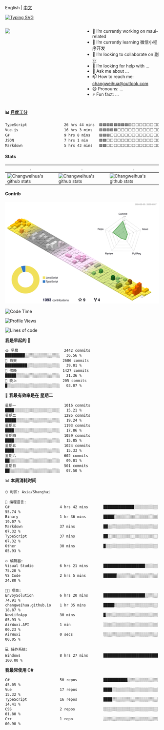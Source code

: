 English | [中文](README_CN.md)

[![Typing SVG](https://readme-typing-svg.herokuapp.com?color=%2336BCF7&center=true&vCenter=true&width=600&lines=Hi+there+👋,+I+am+Chang+Weihua;+Welcome+to+My+Profile!;Over+9+years+of+programming+experience;Always+learning+new+things+)](https://git.io/typing-svg)

<div style="display: grid;gap: 20px;grid-template-columns: repeat(auto-fit, minmax(240px, 1fr));">

[<img src="https://github-readme-stats.vercel.app/api?username=changweihua&show_icons=true&locale=cn" />](https://metrics.lecoq.io/changweihua#gh-light-mode-only)

<div>

- 🔭 I’m currently working on maui-related
- 🌱 I’m currently learning 微信小程序开发
- 👯 I’m looking to collaborate on 副业
- 🤔 I’m looking for help with ...
- 💬 Ask me about ...
- 📫 How to reach me: changweihua@outlook.com
- 😄 Pronouns: ...
- ⚡ Fun fact: ...

</div>

</div>

#### :bar_chart: [月度工分](https://github.com/changweihua/wakapi)

<!--START_SECTION:wakao-->

```txt
TypeScript                 26 hrs 44 mins  🟩🟩🟩🟩🟩🟩🟩🟩🟨⬜⬜⬜⬜⬜⬜⬜⬜⬜⬜⬜⬜⬜⬜⬜⬜   33.87 %
Vue.js                     16 hrs 3 mins   🟩🟩🟩🟩🟩⬜⬜⬜⬜⬜⬜⬜⬜⬜⬜⬜⬜⬜⬜⬜⬜⬜⬜⬜⬜   20.34 %
C#                         9 hrs 8 mins    🟩🟩🟩⬜⬜⬜⬜⬜⬜⬜⬜⬜⬜⬜⬜⬜⬜⬜⬜⬜⬜⬜⬜⬜⬜   11.59 %
JSON                       7 hrs 1 min     🟩🟩⬜⬜⬜⬜⬜⬜⬜⬜⬜⬜⬜⬜⬜⬜⬜⬜⬜⬜⬜⬜⬜⬜⬜   08.90 %
Markdown                   5 hrs 43 mins   🟩🟩⬜⬜⬜⬜⬜⬜⬜⬜⬜⬜⬜⬜⬜⬜⬜⬜⬜⬜⬜⬜⬜⬜⬜   07.26 %
```

<!--END_SECTION:wakao-->

#### Stats ####


| .                                                                                                                                            | .                                                                                                                                      | .                                                                                                                                                     |
| -------------------------------------------------------------------------------------------------------------------------------------------- | -------------------------------------------------------------------------------------------------------------------------------------- | ----------------------------------------------------------------------------------------------------------------------------------------------------- |
| ![Changweihua's github stats](https://github-readme-stats.vercel.app/api?username=changweihua&show_icons=true&theme=radical&hide_title=true) | ![Changweihua's github stats](https://github-readme-stats.vercel.app/api/top-langs/?username=changweihua&theme=radical&layout=compact) | ![Changweihua's github stats](https://github-readme-stats.vercel.app/api?username=changweihua&show_icons=true&theme=radical&include_all_commits=true) |


#### Contrib ####

<!--   profile-green-animate -->
![](./profile-3d-contrib/profile-south-season-animate.svg)

<!--START_SECTION:waka-->
![Code Time](http://img.shields.io/badge/Code%20Time-1%2C376%20hrs%2057%20mins-blue)

![Profile Views](http://img.shields.io/badge/%E4%B8%AA%E4%BA%BA%E8%B5%84%E6%96%99%E8%A7%82%E7%9C%8B%E6%AC%A1%E6%95%B0-42-blue)

![Lines of code](https://img.shields.io/badge/%E4%BB%8E%E3%80%8CHello%20World%E3%80%8D%E8%B5%B7%E6%88%91%E5%B7%B2%E7%BB%8F%E5%86%99%E4%BA%86-24.0%20million%20%E8%A1%8C%E4%BB%A3%E7%A0%81-blue)

**我是早起的 🐤** 

```text
🌞 早晨                     2442 commits        █████████░░░░░░░░░░░░░░░░   36.56 % 
🌆 白天                     2606 commits        ██████████░░░░░░░░░░░░░░░   39.01 % 
🌃 傍晚                     1427 commits        █████░░░░░░░░░░░░░░░░░░░░   21.36 % 
🌙 晚上                     205 commits         █░░░░░░░░░░░░░░░░░░░░░░░░   03.07 % 
```
📅 **我最有效率是在 星期二** 

```text
星期一                      1016 commits        ████░░░░░░░░░░░░░░░░░░░░░   15.21 % 
星期二                      1285 commits        █████░░░░░░░░░░░░░░░░░░░░   19.24 % 
星期三                      1193 commits        ████░░░░░░░░░░░░░░░░░░░░░   17.86 % 
星期四                      1059 commits        ████░░░░░░░░░░░░░░░░░░░░░   15.85 % 
星期五                      1024 commits        ████░░░░░░░░░░░░░░░░░░░░░   15.33 % 
星期六                      602 commits         ██░░░░░░░░░░░░░░░░░░░░░░░   09.01 % 
星期日                      501 commits         ██░░░░░░░░░░░░░░░░░░░░░░░   07.50 % 
```


📊 **本周消耗时间** 

```text
🕑︎ 时区: Asia/Shanghai

💬 编程语言: 
C#                       4 hrs 42 mins       ██████████████░░░░░░░░░░░   55.74 % 
Binary                   1 hr 36 mins        █████░░░░░░░░░░░░░░░░░░░░   19.07 % 
Markdown                 37 mins             ██░░░░░░░░░░░░░░░░░░░░░░░   07.32 % 
TypeScript               37 mins             ██░░░░░░░░░░░░░░░░░░░░░░░   07.32 % 
Other                    30 mins             █░░░░░░░░░░░░░░░░░░░░░░░░   05.93 % 

🔥 编辑器: 
Visual Studio            6 hrs 21 mins       ███████████████████░░░░░░   75.20 % 
VS Code                  2 hrs 5 mins        ██████░░░░░░░░░░░░░░░░░░░   24.80 % 

🐱‍💻 项目: 
EnvoySolution            6 hrs 20 mins       ███████████████████░░░░░░   74.91 % 
changweihua.github.io    1 hr 35 mins        █████░░░░░░░░░░░░░░░░░░░░   18.87 % 
NewLifeApp               30 mins             █░░░░░░░░░░░░░░░░░░░░░░░░   05.93 % 
AirWuxi.API              1 min               ░░░░░░░░░░░░░░░░░░░░░░░░░   00.23 % 
AirWuxi                  0 secs              ░░░░░░░░░░░░░░░░░░░░░░░░░   00.05 % 

💻 操作系统: 
Windows                  8 hrs 27 mins       █████████████████████████   100.00 % 
```

**我最常使用 C#** 

```text
C#                       50 repos            ███████████░░░░░░░░░░░░░░   45.05 % 
Vue                      17 repos            ████░░░░░░░░░░░░░░░░░░░░░   15.32 % 
TypeScript               16 repos            ████░░░░░░░░░░░░░░░░░░░░░   14.41 % 
CSS                      2 repos             ░░░░░░░░░░░░░░░░░░░░░░░░░   01.80 % 
C++                      1 repo              ░░░░░░░░░░░░░░░░░░░░░░░░░   00.90 % 
```




<!--END_SECTION:waka-->


<!-- ![](assets/Bottom_down.svg) -->
